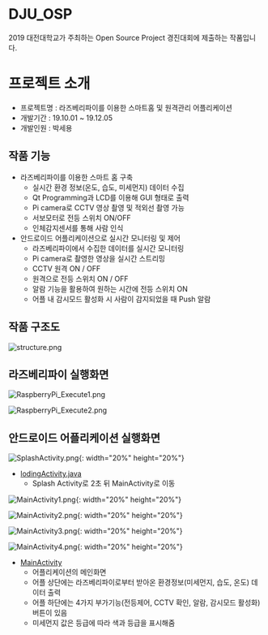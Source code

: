 # DJU_OSP
2019 대전대학교가 주최하는 Open Source Project 경진대회에 제출하는 작품입니다.

# 프로젝트 소개

- 프로젝트명 : 라즈베리파이를 이용한 스마트홈 및 원격관리 어플리케이션
- 개발기간 : 19.10.01 ~ 19.12.05
- 개발인원 : 박세용

## 작품 기능

- 라즈베리파이를 이용한 스마트 홈 구축
  - 실시간 환경 정보(온도, 습도, 미세먼지) 데이터 수집
  - Qt Programming과 LCD를 이용해 GUI 형태로 출력
  - Pi camera로 CCTV 영상 촬영 및 적외선 촬영 가능
  - 서보모터로 전등 스위치 ON/OFF
  - 인체감지센서를 통해 사람 인식
- 안드로이드 어플리케이션으로 실시간 모니터링 및 제어
  - 라즈베리파이에서 수집한 데이터를 실시간 모니터링
  - Pi camera로 촬영한 영상을 실시간 스트리밍
  - CCTV 원격 ON / OFF
  - 원격으로 전등 스위치 ON / OFF 
  - 알람 기능을 활용하여 원하는 시간에 전등 스위치 ON
  - 어플 내 감시모드 활성화 시 사람이 감지되었을 때 Push 알람

## 작품 구조도

![structure.png](https://github.com/psy1064/DJU_OSP/blob/master/READMFile/structure.png?raw=true)





## 라즈베리파이 실행화면

![RaspberryPi_Execute1.png](https://github.com/psy1064/DJU_OSP/blob/master/READMFile/RaspberryPi_Execute1.png?raw=true) 

![RaspberryPi_Execute2.png](https://github.com/psy1064/DJU_OSP/blob/master/READMFile/RaspberryPi_Execute2.png?raw=true)

## 안드로이드 어플리케이션 실행화면

![SplashActivity.png](https://github.com/psy1064/DJU_OSP/blob/master/READMFile/SplashActivity.png?raw=true){: width="20%" height="20%"}

- [lodingActivity.java](https://github.com/psy1064/DJU_OSP/blob/master/Android/app/src/main/java/my/homekeeper/loadingActivity.java)
  - Splash Activity로 2초 뒤 MainActivity로 이동

![MainActivity1.png](https://github.com/psy1064/DJU_OSP/blob/master/READMFile/MainActivity1.png?raw=true){: width="20%" height="20%"}

![MainActivity2.png](https://github.com/psy1064/DJU_OSP/blob/master/READMFile/MainActivity2.png?raw=true){: width="20%" height="20%"}

![MainActivity3.png](https://github.com/psy1064/DJU_OSP/blob/master/READMFile/MainActivity3.png?raw=true){: width="20%" height="20%"}

![MainActivity4.png](https://github.com/psy1064/DJU_OSP/blob/master/READMFile/MainActivity4.png?raw=true){: width="20%" height="20%"}

- [MainActivity](https://github.com/psy1064/DJU_OSP/blob/master/Android/app/src/main/java/my/homekeeper/MainActivity.java)
  - 어플리케이션의 메인화면
  - 어플 상단에는 라즈베리파이로부터 받아온 환경정보(미세먼지, 습도, 온도) 데이터 출력
  - 어플 하단에는 4가지 부가기능(전등제어, CCTV 확인, 알람, 감시모드 활성화) 버튼이 있음
  - 미세먼지 값은 등급에 따라 색과 등급을 표시해줌